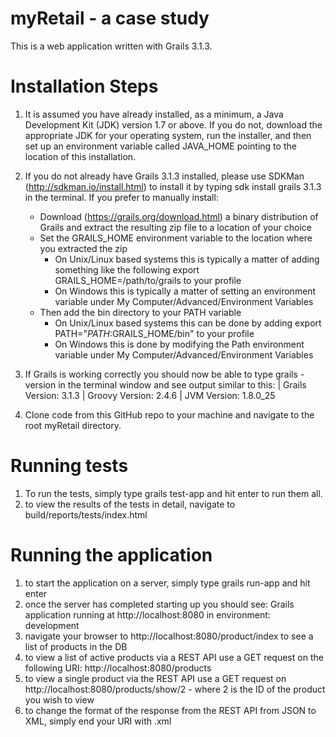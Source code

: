 # myRetail - a case study

This is a web application written with Grails 3.1.3.

# Installation Steps

1. It is assumed you have already installed, as a minimum, a Java Development Kit (JDK) version 1.7 or above.  If you do not, download the appropriate JDK for your operating system, run the installer, and then set up an environment variable called JAVA_HOME pointing to the location of this installation.

2. If you do not already have Grails 3.1.3 installed, please use SDKMan (http://sdkman.io/install.html) to install it by typing sdk install grails 3.1.3 in the terminal.  If you prefer to manually install:
    * Download (https://grails.org/download.html) a binary distribution of Grails and extract the resulting zip file to a location of your choice
    * Set the GRAILS_HOME environment variable to the location where you extracted the zip
        * On Unix/Linux based systems this is typically a matter of adding something like the following export GRAILS_HOME=/path/to/grails to your profile
        * On Windows this is typically a matter of setting an environment variable under My Computer/Advanced/Environment Variables
    * Then add the bin directory to your PATH variable
        * On Unix/Linux based systems this can be done by adding export PATH="$PATH:$GRAILS_HOME/bin" to your profile
        * On Windows this is done by modifying the Path environment variable under My Computer/Advanced/Environment Variables

3. If Grails is working correctly you should now be able to type grails -version in the terminal window and see output similar to this: | Grails Version: 3.1.3 | Groovy Version: 2.4.6 | JVM Version: 1.8.0_25

4. Clone code from this GitHub repo to your machine and navigate to the root myRetail directory.

# Running tests

1. To run the tests, simply type grails test-app and hit enter to run them all.
2. to view the results of the tests in detail, navigate to build/reports/tests/index.html

# Running the application

1. to start the application on a server, simply type grails run-app and hit enter
2. once the server has completed starting up you should see: Grails application running at http://localhost:8080 in environment: development
3. navigate your browser to http://localhost:8080/product/index to see a list of products in the DB
4. to view a list of active products via a REST API use a GET request on the following URI: http://localhost:8080/products
5. to view a single product via the REST API use a GET request on http://localhost:8080/products/show/2 - where 2 is the ID of the product you wish to view
6. to change the format of the response from the REST API from JSON to XML, simply end your URI with .xml
